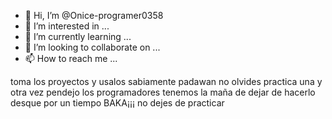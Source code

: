 - 👋 Hi, I’m @Onice-programer0358
- 👀 I’m interested in ...
- 🌱 I’m currently learning ...
- 💞️ I’m looking to collaborate on ...
- 📫 How to reach me ...

<!---
Onice-programer0358/Onice-programer0358 is a ✨ special ✨ repository because its `README.md` (this file) appears on your GitHub profile.
You can click the Preview link to take a look at your changes.
--->
 toma los proyectos y usalos sabiamente padawan
 no olvides practica una y otra vez pendejo los programadores tenemos la maña de dejar de hacerlo desque por un tiempo 
 BAKA¡¡¡ no dejes de practicar
